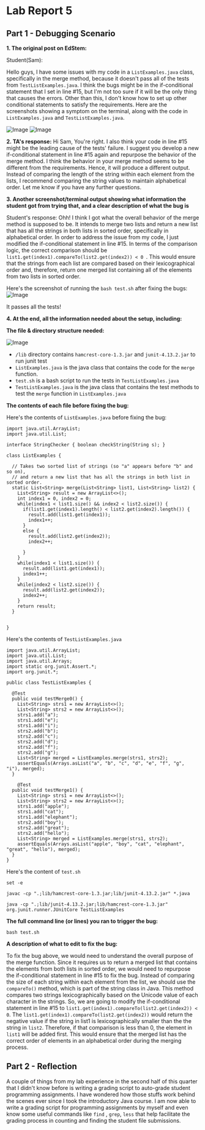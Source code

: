 # Lab Report 5

## Part 1 - Debugging Scenario

**1. The original post on EdStem:**

Student(Sam): 

Hello guys, 
I have some issues with my code in a ```ListExamples.java``` class, specifically in the merge method, because it doesn't pass all of the tests from ```TestListExamples.java```. I think the bugs might be in the if-conditional statement that I set in line #15, but I'm not too sure if it will be the only thing that causes the errors. Other than this, I don't know how to set up other conditional statements to satisfy the requirements. Here are the screenshots showing a symptom on the terminal, along with the code in ```ListExamples.java``` and ```TestListExamples.java```.

![Image](1new.png)
![Image](2new.png)


**2. TA's response:**
Hi Sam,
You're right. I also think your code in line #15 might be the leading cause of the tests' failure. I suggest you develop a new if-conditional statement in line #15 again and repurpose the behavior of the merge method. I think the behavior in your merge method seems to be different from the requirements. Hence, it will produce a different output. Instead of comparing the length of the string within each element from the lists, I recommend comparing the string values to maintain alphabetical order. Let me know if you have any further questions.

**3. Another screenshot/terminal output showing what information the student got from trying that, and a clear description of what the bug is**

Student's response: Ohh! I think I got what the overall behavior of the merge method is supposed to be. It intends to merge two lists and return a new list that has all the strings in both lists in sorted order, specifically in alphabetical order. In order to address the issue from my code, I just modified the if-conditional statement in line #15. In terms of the comparison logic, the correct comparison should be 
```list1.get(index1).compareTo(list2.get(index2)) < 0 ```. This would ensure that the strings from each list are compared based on their lexicographical order and, therefore, return one merged list containing all of the elements from two lists in sorted order.

Here's the screenshot of running the ```bash test.sh``` after fixing the bugs: 
![Image]((3).png)

It passes all the tests!


**4. At the end, all the information needed about the setup, including:**

**The file & directory structure needed:**

![Image]((4).png)

* ```/lib``` directory contains ```hamcrest-core-1.3.jar``` and ```junit-4.13.2.jar``` to run junit test
* ```ListExamples.java``` is the java class that contains the code for the ```merge``` function.
* ```test.sh``` is a bash script to run the tests in ```TestListExamples.java```
* ```TestListExamples.java``` is the java class that contains the test methods to test the ```merge``` function in ```ListExamples.java```

**The contents of each file before fixing the bug:**

Here's the contents of ```ListExamples.java``` before fixing the bug:
```
import java.util.ArrayList;
import java.util.List;

interface StringChecker { boolean checkString(String s); }

class ListExamples {

  // Takes two sorted list of strings (so "a" appears before "b" and so on),
  // and return a new list that has all the strings in both list in sorted order.
  static List<String> merge(List<String> list1, List<String> list2) {
    List<String> result = new ArrayList<>();
    int index1 = 0, index2 = 0;
    while(index1 < list1.size() && index2 < list2.size()) {
      if(list1.get(index1).length() < list2.get(index2).length()) {
        result.add(list1.get(index1));
        index1++;
      }
      else {
        result.add(list2.get(index2));
        index2++;

      }
    }
    while(index1 < list1.size()) {
      result.add(list1.get(index1));
      index1++;
    }
    while(index2 < list2.size()) {
      result.add(list2.get(index2));
      index2++;
    }
    return result;
  }


}
```

Here's the contents of ```TestListExamples.java```

```
import java.util.ArrayList;
import java.util.List;
import java.util.Arrays;
import static org.junit.Assert.*;
import org.junit.*;

public class TestListExamples {

  @Test
  public void testMerge0() {
    List<String> strs1 = new ArrayList<>();
    List<String> strs2 = new ArrayList<>();
    strs1.add("a"); 
    strs1.add("e"); 
    strs1.add("i");
    strs2.add("b");
    strs2.add("c");
    strs2.add("d"); 
    strs2.add("f");
    strs2.add("g");  
    List<String> merged = ListExamples.merge(strs1, strs2);
    assertEquals(Arrays.asList("a", "b", "c", "d", "e", "f", "g", "i"), merged);
  }

    @Test
  public void testMerge1() {
    List<String> strs1 = new ArrayList<>();
    List<String> strs2 = new ArrayList<>();
    strs1.add("apple"); 
    strs1.add("cat"); 
    strs1.add("elephant");
    strs2.add("boy");
    strs2.add("great");
    strs2.add("hello");   
    List<String> merged = ListExamples.merge(strs1, strs2);
    assertEquals(Arrays.asList("apple", "boy", "cat", "elephant", "great", "hello"), merged);
  }
}
```
Here's the content of ```test.sh```

```
set -e

javac -cp ".;lib/hamcrest-core-1.3.jar;lib/junit-4.13.2.jar" *.java

java -cp ".;lib/junit-4.13.2.jar;lib/hamcrest-core-1.3.jar" org.junit.runner.JUnitCore TestListExamples

```
**The full command line (or lines) you ran to trigger the bug:**

```bash test.sh```

**A description of what to edit to fix the bug:**

To fix the bug above, we would need to understand the overall purpose of the merge function. Since it requires us to return a merged list that contains the elements from both lists in sorted order, we would need to repurpose the if-conditional statement in line #15 to fix the bug. Instead of comparing the size of each string within each element from the list, we should use the ```compareTo()``` method, which is part of the string class in Java. This method compares two strings lexicographically based on the Unicode value of each character in the strings. So, we are going to modify the if-conditional statement in line #15 to ```list1.get(index1).compareTo(list2.get(index2)) < 0```. The ```list1.get(index1).compareTo(list2.get(index2))``` would return the negative value if the string in list1 is lexicographically smaller than the the string in ```list2```. Therefore, if that comparison is less than 0, the element in ```list1``` will be added first. This would ensure that the merged list has the correct order of elements in an alphabetical order during the merging process. 

## Part 2 - Reflection
A couple of things from my lab experience in the second half of this quarter that I didn't know before is writing a grading script to auto-grade student programming assignments. I have wondered how those stuffs work behind the scenes ever since I took the introductory Java course. I am now able to write a grading script for programming assignments by myself and even know some useful commands like ```find``` , ```grep```, ```less``` that help facilitate the grading process in counting and finding the student file submissions.
